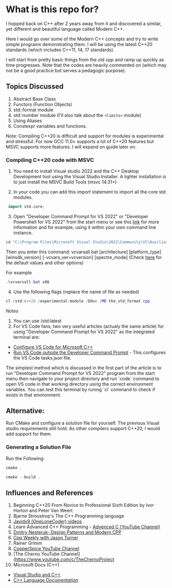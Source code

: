 # What is this repo for?

I hopped back on C++ after 2 years away from it and discovered a similar, yet different and beautiful language called Modern C++.

Here I would go over some of the Modern C++ concepts and try to write simple programs demonstrating them. I will be using the latest C++20 standards (which includes C++11, 14, 17 standards). 

I will start from pretty basic things from the old cpp and ramp up quickly as time progresses. Note that the codes are heavily commented on (which may not be a good practice but serves a pedagogic purpose).

## Topics Discussed
1. Abstract Base Class
2. Functors (Function Objects)
3. std::format module 
4. std::number module (I'll also talk about the `<limits>` module)
5. Using Aliases
6. Constexpr variables and functions.


Note: 
Compiling C++20 is difficult and support for modules is experimental and stressful. 
For now GCC 11.0+ supports a lot of C++20 features but MSVC supports more features. I will expand on guide later on.


### Compiling C++20 code with MSVC
1. You need to install Visual studio 2022 and the C++ Desktop Development tool using the Visual Studio Installer. A lighter installation is to just install the MSVC Build Tools (msvc 14.31+)

2. In your code you can add this import statement to import all the core std modules.
```c++
 import std.core;
 ```

3. Open "Developer Command Prompt for VS 2022" or "Developer Powershell for VS 2022" from the start menu
or see this [link](https://docs.microsoft.com/en-us/cpp/build/building-on-the-command-line?view=msvc-170) for more information and for example, using it within your own command line instance. 
 
```powershell
cd "C:\Program Files\Microsoft Visual Studio\2022\Community\VC\Auxiliary\Build"`
```
Then you enter this command: vcvarsall.bat [architecture] [platform_type] [winsdk_version] [-vcvars_ver=vcversion] [spectre_mode]
(Check [here](https://docs.microsoft.com/en-us/cpp/build/building-on-the-command-line?view=msvc-170) for the default values and other options)

For example
```powershell
.\vcvarsall.bat x86
```

4. Use the following flags (replace the name of file as needed)
```powershell
cl /std:c++20 /experimental:module /EHsc /MD the_std_format.cpp
```
*Notes*
1. You can use /std:latest 
2. For VS Code fans, two very useful articles (actualy the same article) for using "Developer Command Prompt for VS 2022" as the integrated terminal are:
- [Configure VS Code for Microsoft C++](https://code.visualstudio.com/docs/cpp/config-msvc) 
- [Run VS Code outside the Developer Command Prompt](https://code.visualstudio.com/docs/cpp/config-msvc#_run-vs-code-outside-the-developer-command-prompt) - This configures the VS Code tasks.json file.

<p>
The simplest method which is discussed in the first part of the article is to run "Developer Command Prompt for VS 2022" program from the start menu then navigate to your project directory and run `code` command to open VS code in that working directory using the correct environment variables. You can test this terminal by runing `cl` command to check if exists in that environment.
</p>


## Alternative:
Run CMake and configure a solution file for yourself. The previous Visual studio requirements still hold. As other compilers support C++20, I would add support for them.

### Generating a Solution File
Run the Following:
```powershell
cmake .
```
```powershell
cmake --build .
```



## Influences and References

1. Beginning C++20 From Novice to Professional Sixth Edition by Ivor Horton and Peter Van Weert
2. Bjarne Stroustrop's The C++ Programming language
3. [Javidx9 (OneLoneCoder) videos](https://www.youtube.com/c/javidx9)
4. Learn Advanced C++ Programming - [Advenced C (YouTube Channel)](https://www.youtube.com/channel/UCkcrsZxo0eTpPhBG7Rugs-Q)
5. [Dmitry Nesteruk- Design Patterns and Modern CPP](https://www.youtube.com/watch?v=j9arNRRoPe8)
6. [Cpp Weekly with Jason Turner](https://www.youtube.com/c/lefticus1)
7. Rainer Grimm
8. [CopperSpice YouTube Channel](https://www.youtube.com/c/CopperSpice)
9. [The Cherno YouTube Channel](https://www.youtube.com/c/TheChernoProject
10. Microsoft Docs (C++)
 - [Visual Studio and C++](https://docs.microsoft.com/en-us/cpp/overview/visual-cpp-in-visual-studio?view=msvc-170)
 - [C++ Language Documentation](https://docs.microsoft.com/en-us/cpp/cpp/?view=msvc-170)

